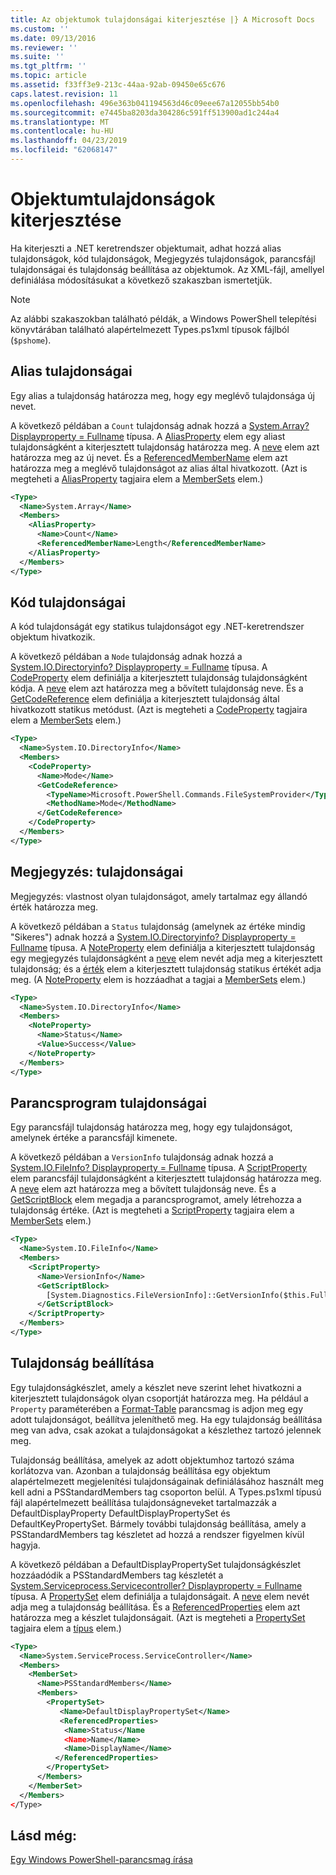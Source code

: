```yaml
---
title: Az objektumok tulajdonságai kiterjesztése |} A Microsoft Docs
ms.custom: ''
ms.date: 09/13/2016
ms.reviewer: ''
ms.suite: ''
ms.tgt_pltfrm: ''
ms.topic: article
ms.assetid: f33ff3e9-213c-44aa-92ab-09450e65c676
caps.latest.revision: 11
ms.openlocfilehash: 496e363b041194563d46c09eee67a12055bb54b0
ms.sourcegitcommit: e7445ba8203da304286c591ff513900ad1c244a4
ms.translationtype: MT
ms.contentlocale: hu-HU
ms.lasthandoff: 04/23/2019
ms.locfileid: "62068147"
---
```

# <a name="extending-properties-for-objects"></a>Objektumtulajdonságok kiterjesztése

Ha kiterjeszti a .NET keretrendszer objektumait, adhat hozzá alias tulajdonságok, kód tulajdonságok, Megjegyzés tulajdonságok, parancsfájl tulajdonságai és tulajdonság beállítása az objektumok. Az XML-fájl, amellyel definiálása módosításukat a következő szakaszban ismertetjük.

> [!NOTE]
> Az alábbi szakaszokban található példák, a Windows PowerShell telepítési könyvtárában található alapértelmezett Types.ps1xml típusok fájlból (`$pshome`).

## <a name="alias-properties"></a>Alias tulajdonságai

Egy alias a tulajdonság határozza meg, hogy egy meglévő tulajdonsága új nevet.

A következő példában a `Count` tulajdonság adnak hozzá a [System.Array? Displayproperty = Fullname](/dotnet/api/System.Array) típusa. A [AliasProperty](http://msdn.microsoft.com/en-us/b140038c-807a-4bb9-beca-332491cda1b1) elem egy aliast tulajdonságként a kiterjesztett tulajdonság határozza meg. A [neve](http://msdn.microsoft.com/en-us/b58e9d21-c8c9-49a5-909e-9c1cfc64f873) elem azt határozza meg az új nevet. És a [ReferencedMemberName](http://msdn.microsoft.com/en-us/0c5db6cc-9033-4d48-88a7-76b962882f7a) elem azt határozza meg a meglévő tulajdonságot az alias által hivatkozott. (Azt is megteheti a [AliasProperty](http://msdn.microsoft.com/en-us/d6647953-94ad-4b0b-af2e-4dda6952dee1) tagjaira elem a [MemberSets](http://msdn.microsoft.com/en-us/46a50fb5-e150-4c03-8584-e1b53e4d49e3) elem.)

```xml
<Type>
  <Name>System.Array</Name>
  <Members>
    <AliasProperty>
      <Name>Count</Name>
      <ReferencedMemberName>Length</ReferencedMemberName>
    </AliasProperty>
  </Members>
</Type>
```

## <a name="code-properties"></a>Kód tulajdonságai

A kód tulajdonságát egy statikus tulajdonságot egy .NET-keretrendszer objektum hivatkozik.

A következő példában a `Node` tulajdonság adnak hozzá a [System.IO.Directoryinfo? Displayproperty = Fullname](/dotnet/api/System.IO.DirectoryInfo) típusa. A [CodeProperty](http://msdn.microsoft.com/en-us/59bc4d18-41eb-4c0d-8ad3-bbfa5dc488db) elem definiálja a kiterjesztett tulajdonság tulajdonságként kódja. A [neve](http://msdn.microsoft.com/en-us/b58e9d21-c8c9-49a5-909e-9c1cfc64f873) elem azt határozza meg a bővített tulajdonság neve. És a [GetCodeReference](http://msdn.microsoft.com/en-us/62af34f5-cc22-42c0-9e0c-3bd0f5c1a4a0) elem definiálja a kiterjesztett tulajdonság által hivatkozott statikus metódust. (Azt is megteheti a [CodeProperty](http://msdn.microsoft.com/en-us/59bc4d18-41eb-4c0d-8ad3-bbfa5dc488db) tagjaira elem a [MemberSets](http://msdn.microsoft.com/en-us/46a50fb5-e150-4c03-8584-e1b53e4d49e3) elem.)

```xml
<Type>
  <Name>System.IO.DirectoryInfo</Name>
  <Members>
    <CodeProperty>
      <Name>Mode</Name>
      <GetCodeReference>
        <TypeName>Microsoft.PowerShell.Commands.FileSystemProvider</TypeName>
        <MethodName>Mode</MethodName>
      </GetCodeReference>
    </CodeProperty>
  </Members>
</Type>
```

## <a name="note-properties"></a>Megjegyzés: tulajdonságai

Megjegyzés: vlastnost olyan tulajdonságot, amely tartalmaz egy állandó érték határozza meg.

A következő példában a `Status` tulajdonság (amelynek az értéke mindig "Sikeres") adnak hozzá a [System.IO.Directoryinfo? Displayproperty = Fullname](/dotnet/api/System.IO.DirectoryInfo) típusa. A [NoteProperty](http://msdn.microsoft.com/en-us/331e6c50-d703-43f0-89bc-ca9fb97800eb) elem definiálja a kiterjesztett tulajdonság egy megjegyzés tulajdonságként a [neve](http://msdn.microsoft.com/en-us/b58e9d21-c8c9-49a5-909e-9c1cfc64f873) elem nevét adja meg a kiterjesztett tulajdonság; és a [érték](http://msdn.microsoft.com/en-us/f3c77546-b98e-4c4e-bbe0-6dfd06696d1c) elem a kiterjesztett tulajdonság statikus értékét adja meg. (A [NoteProperty](http://msdn.microsoft.com/en-us/331e6c50-d703-43f0-89bc-ca9fb97800eb) elem is hozzáadhat a tagjai a [MemberSets](http://msdn.microsoft.com/en-us/46a50fb5-e150-4c03-8584-e1b53e4d49e3) elem.)

```xml
<Type>
  <Name>System.IO.DirectoryInfo</Name>
  <Members>
    <NoteProperty>
      <Name>Status</Name>
      <Value>Success</Value>
    </NoteProperty>
  </Members>
</Type>
```

## <a name="script-properties"></a>Parancsprogram tulajdonságai

Egy parancsfájl tulajdonság határozza meg, hogy egy tulajdonságot, amelynek értéke a parancsfájl kimenete.

A következő példában a `VersionInfo` tulajdonság adnak hozzá a [System.IO.FileInfo? Displayproperty = Fullname](/dotnet/api/System.IO.FileInfo) típusa. A [ScriptProperty](http://msdn.microsoft.com/en-us/858a4247-676b-4cc9-9f3e-057109aad350) elem parancsfájl tulajdonságként a kiterjesztett tulajdonság határozza meg. A [neve](http://msdn.microsoft.com/en-us/b58e9d21-c8c9-49a5-909e-9c1cfc64f873) elem azt határozza meg a bővített tulajdonság neve. És a [GetScriptBlock](http://msdn.microsoft.com/en-us/f3c77546-b98e-4c4e-bbe0-6dfd06696d1c) elem megadja a parancsprogramot, amely létrehozza a tulajdonság értéke. (Azt is megteheti a [ScriptProperty](http://msdn.microsoft.com/en-us/858a4247-676b-4cc9-9f3e-057109aad350) tagjaira elem a [MemberSets](http://msdn.microsoft.com/en-us/46a50fb5-e150-4c03-8584-e1b53e4d49e3) elem.)

```xml
<Type>
  <Name>System.IO.FileInfo</Name>
  <Members>
    <ScriptProperty>
      <Name>VersionInfo</Name>
      <GetScriptBlock>
        [System.Diagnostics.FileVersionInfo]::GetVersionInfo($this.FullName)
      </GetScriptBlock>
    </ScriptProperty>
  </Members>
</Type>
```

## <a name="property-sets"></a>Tulajdonság beállítása

Egy tulajdonságkészlet, amely a készlet neve szerint lehet hivatkozni a kiterjesztett tulajdonságok olyan csoportját határozza meg. Ha például a `Property` paraméterében a [Format-Table](/powershell/module/Microsoft.PowerShell.Utility/Format-Table) parancsmag is adjon meg egy adott tulajdonságot, beállítva jeleníthető meg. Ha egy tulajdonság beállítása meg van adva, csak azokat a tulajdonságokat a készlethez tartozó jelennek meg.

Tulajdonság beállítása, amelyek az adott objektumhoz tartozó száma korlátozva van. Azonban a tulajdonság beállítása egy objektum alapértelmezett megjelenítési tulajdonságainak definiálásához használt meg kell adni a PSStandardMembers tag csoporton belül. A Types.ps1xml típusú fájl alapértelmezett beállítása tulajdonságneveket tartalmazzák a DefaultDisplayProperty DefaultDisplayPropertySet és DefaultKeyPropertySet. Bármely további tulajdonság beállítása, amely a PSStandardMembers tag készletet ad hozzá a rendszer figyelmen kívül hagyja.

A következő példában a DefaultDisplayPropertySet tulajdonságkészlet hozzáadódik a PSStandardMembers tag készletét a [System.Serviceprocess.Servicecontroller? Displayproperty = Fullname](/dotnet/api/System.ServiceProcess.ServiceController) típusa. A [PropertySet](http://msdn.microsoft.com/en-us/14cdc234-796e-4857-9b51-bdbaa1412188) elem definiálja a tulajdonságait. A [neve](http://msdn.microsoft.com/en-us/b58e9d21-c8c9-49a5-909e-9c1cfc64f873) elem nevét adja meg a tulajdonság beállítása. És a [ReferencedProperties](http://msdn.microsoft.com/en-us/5e620423-8679-4fbf-b6db-9f79288e4786) elem azt határozza meg a készlet tulajdonságait. (Azt is megteheti a [PropertySet](http://msdn.microsoft.com/en-us/14cdc234-796e-4857-9b51-bdbaa1412188) tagjaira elem a [típus](http://msdn.microsoft.com/en-us/e5dbd353-d6b2-40a1-92b6-6f1fea744ebe) elem.)

```xml
<Type>
  <Name>System.ServiceProcess.ServiceController</Name>
  <Members>
    <MemberSet>
      <Name>PSStandardMembers</Name>
      <Members>
        <PropertySet>
           <Name>DefaultDisplayPropertySet</Name>
           <ReferencedProperties>
            <Name>Status</Name
            <Name>Name</Name>
            <Name>DisplayName</Name>
          </ReferencedProperties>
        </PropertySet>
      </Members>
    </MemberSet>
  </Members>
</Type>
```

## <a name="see-also"></a>Lásd még:

[Egy Windows PowerShell-parancsmag írása](./writing-a-windows-powershell-cmdlet.md)
